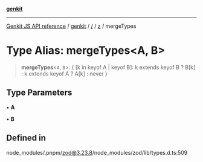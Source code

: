 [**genkit**](../../../README.md)

***

[Genkit JS API reference](../../../../README.md) / [genkit](../../../README.md) / [/](../../../README.md) / [z](../README.md) / mergeTypes

# Type Alias: mergeTypes\<A, B\>

> **mergeTypes**\<`A`, `B`\>: \{ \[k in keyof A \| keyof B\]: k extends keyof B ? B\[k\] : k extends keyof A ? A\[k\] : never \}

## Type Parameters

• **A**

• **B**

## Defined in

node\_modules/.pnpm/zod@3.23.8/node\_modules/zod/lib/types.d.ts:509
